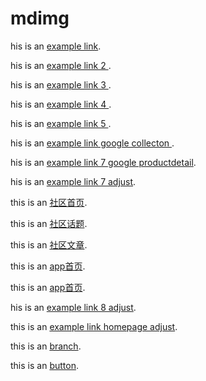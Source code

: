 # mdimg


his is an [example link](https://cupshe.app.link/pGpy0hUQx7 "With a Title"). 

his is an [example link 2 ](https://cupshe.app.link/dXnQLImZq7 "With a Title"). 

his is an [example link 3 ](https://cupshe.app.link/4syVICr1x7 "With a Title"). 

his is an [example link 4 ](https://cupshe.app.link/uvZIyQn1x7 "With a Title"). 


his is an [example link 5 ](https://cupshe.app.link/NmMUdIn0x7 "With a Title"). 

his is an [example link google collecton ](cupshe://cupshe.com/collection?source=google&collection=123 "google test 1"). 

his is an [example link 7 google productdetail](cupshe://cupshe.com/collection?source=google&variantId=788 "google test 2"). 

his is an [example link 7 adjust](https://kggl.adj.st/collection/3?adjust_t=bqr0i8h&adjust_deeplink=cupshe%3A%2F%2Fcollection%2F4 "google test 2"). 

this is an [社区首页](https://cupshe.app.link/tkULzfDzS8 "branch test 1"). 

this is an [社区话题](https://cupshe.app.link/YDREv5XzS8 "branch test 2"). 

this is an [社区文章](https://cupshe.app.link/FSZbWT7zS8 "branch test 3"). 

this is an [app首页](https://cupshe.app.link/ccvZQfwaW8 "branch test 4"). 

this is an [app首页](https://raw.githubusercontent.com/geganmoshi/mdimg/master/FormatFactoryPart1.mp3 "branch test 4"). 

his is an [example link 8 adjust](https://kggl.adj.st/collection/3?adj_t=vod67xx&adj_deep_link=cupshe%3A%2F%2Fcollection%2F3&adj_redirect_ios=https%3A%2F%2Fapps.apple.com%2Fus%2Fapp%2Fcupshe-swimsuit-fashion-shop%2Fid1177423676&adj_redirect_android=https%3A%2F%2Fplay.google.com%2Fstore%2Fapps%2Fdetails%3Fid%3Dcom.cupshe.cupshe").

this is an [example link homepage adjust](https://kggl.adj.st?adj_t=vod67xx&adj_deep_link=cupshe%3A%2F%).

this is an [branch](https://cupshe.app.link/qoalDYfPwbb "button test 6"). 

this is an [button](https://cupshe.bttn.io?btn_ref=org-3eec44df0966f6f0&btn+url=https://www.cupshe.com/collections/editor-picks/products/cupshe-hit-summer-stripe-bikini-set "branch test 5"). 

